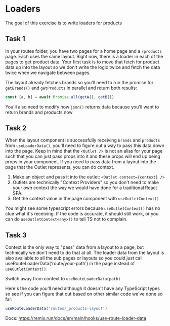 # Loaders

The goal of this exercise is to write loaders for products

## Task 1

In your routes folder, you have two pages for a home page and a `/products` page. Each uses the same layout. Right now, there is a loader in each of the pages to get product data. Your first task is to move that fetch for product data up into the layout so we don't write the logic twice and fetch the data twice when we navigate between pages.

The layout already fetches brands so you'll need to run the promise for `getBrands()` and `getProducts` in parallel and return both results:

```js
const [a, b] = await Promise.all(getA(), getB())
```

You'll also need to modify how `json()` returns data because you'll want to return brands and products now

## Task 2

When the layout component is successfully receiving `brands` and `products` from `useLoaderData()`, you'll need to figure out a way to pass this data down into the page. Keep in mind that the `<Outlet />` is not an alias for your page such that you can just pass props into it and these props will end up being props in your component. If you need to pass data from a layout into the page that the Outlet represents, you can do context.

1. Make an object and pass it into the outlet: `<Outlet context={context} />`
2. Outlets are technically "Context Providers" so you don't need to make your own context the way we would have done for a traditional React SPA.
3. Get the context value in the page component with `useOutletContext()`

You might see some typescript errors because `useOutletContext()` has no clue what it's receiving. If the code is accurate, it should still work, or you can do `useOutletContext<any>()` to tell TS not to complain.

## Task 3

Context is the only way to "pass" data from a layout to a page, but technically we don't need to do that at all. The loader data from the layout is also available to all the sub pages or layouts so you could just call useRouteLoaderData('route/your-path') in the page instead of `useOutletContext()`.

Switch away from context to `useRouteLoaderData(path)`

Here's the code you'll need although it doesn't have any TypeScript types so see if you can figure that out based on other similar code we've done so far:

```ts
useRouteLoaderData('routes/_products-layout')
```

Docs: https://remix.run/docs/en/main/hooks/use-route-loader-data
